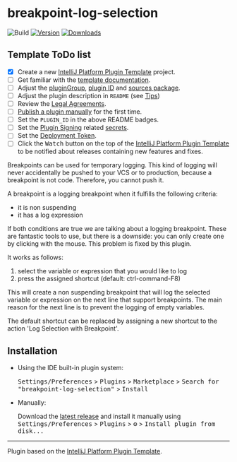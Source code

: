 # breakpoint-log-selection

![Build](https://github.com/BoukeNijhuis/breakpoint-log-selection/workflows/Build/badge.svg)
[![Version](https://img.shields.io/jetbrains/plugin/v/PLUGIN_ID.svg)](https://plugins.jetbrains.com/plugin/com.github.boukenijhuis.breakpointlogselection)
[![Downloads](https://img.shields.io/jetbrains/plugin/d/PLUGIN_ID.svg)](https://plugins.jetbrains.com/plugin/com.github.boukenijhuis.breakpointlogselection)

## Template ToDo list
- [x] Create a new [IntelliJ Platform Plugin Template][template] project.
- [ ] Get familiar with the [template documentation][template].
- [ ] Adjust the [pluginGroup](./gradle.properties), [plugin ID](./src/main/resources/META-INF/plugin.xml) and [sources package](./src/main/kotlin).
- [ ] Adjust the plugin description in `README` (see [Tips][docs:plugin-description])
- [ ] Review the [Legal Agreements](https://plugins.jetbrains.com/docs/marketplace/legal-agreements.html?from=IJPluginTemplate).
- [ ] [Publish a plugin manually](https://plugins.jetbrains.com/docs/intellij/publishing-plugin.html?from=IJPluginTemplate) for the first time.
- [ ] Set the `PLUGIN_ID` in the above README badges.
- [ ] Set the [Plugin Signing](https://plugins.jetbrains.com/docs/intellij/plugin-signing.html?from=IJPluginTemplate) related [secrets](https://github.com/JetBrains/intellij-platform-plugin-template#environment-variables).
- [ ] Set the [Deployment Token](https://plugins.jetbrains.com/docs/marketplace/plugin-upload.html?from=IJPluginTemplate).
- [ ] Click the <kbd>Watch</kbd> button on the top of the [IntelliJ Platform Plugin Template][template] to be notified about releases containing new features and fixes.

<!-- Plugin description -->
Breakpoints can be used for temporary logging. This kind of logging will never accidentally be pushed to your VCS or to production, because a breakpoint is not code. Therefore, you cannot push it.

A breakpoint is a logging breakpoint when it fulfills the following criteria:
- it is non suspending
- it has a log expression

If both conditions are true we are talking about a logging breakpoint. These are fantastic tools to use, but there is a downside: you can only create one by clicking with the mouse. This problem is fixed by this plugin.

It works as follows:
1. select the variable or expression that you would like to log
2. press the assigned shortcut (default: ctrl-command-F8)

This will create a non suspending breakpoint that will log the selected variable or expression on the next line that support breakpoints. The main reason for the next line is to prevent the logging of empty variables.

The default shortcut can be replaced by assigning a new shortcut to the action 'Log Selection with Breakpoint'.
<!-- Plugin description end -->

## Installation

- Using the IDE built-in plugin system:
  
  <kbd>Settings/Preferences</kbd> > <kbd>Plugins</kbd> > <kbd>Marketplace</kbd> > <kbd>Search for "breakpoint-log-selection"</kbd> >
  <kbd>Install</kbd>
  
- Manually:

  Download the [latest release](https://github.com/BoukeNijhuis/breakpoint-log-selection/releases/latest) and install it manually using
  <kbd>Settings/Preferences</kbd> > <kbd>Plugins</kbd> > <kbd>⚙️</kbd> > <kbd>Install plugin from disk...</kbd>


---
Plugin based on the [IntelliJ Platform Plugin Template][template].

[template]: https://github.com/JetBrains/intellij-platform-plugin-template
[docs:plugin-description]: https://plugins.jetbrains.com/docs/intellij/plugin-user-experience.html#plugin-description-and-presentation

